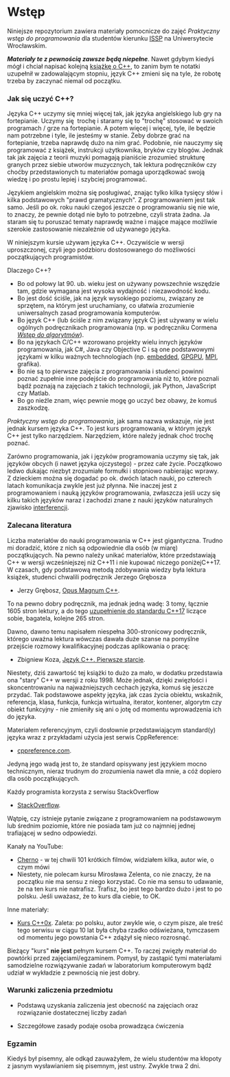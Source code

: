 # Wstęp

Niniejsze repozytorium zawiera materiały pomocnicze do zajęć *Praktyczny wstęp do programowania* dla studentów kierunku [ISSP](https://www.facebook.com/InformatykaStosowanaWFA/) na Uniwersytecie Wrocławskim.

***Materiały te z pewnością zawsze będą niepełne***. Nawet gdybym kiedyś mógł i chciał napisać kolejną [książkę o C++](https://helion.pl/ksiazki/jezyk-c-pierwsze-starcie-zbigniew-koza,jcppps.htm#section4_shift), to zanim bym te notatki uzupełnił w zadowalającym stopniu, język C++ zmieni się na tyle, że robotę trzeba by zaczynać niemal od początku.

### Jak się uczyć C++?

Języka C++ uczymy się mniej więcej tak, jak języka angielskiego lub gry na fortepianie. Uczymy się  trochę i staramy się to "trochę" stosować w swoich programach / grze na fortepianie. A potem więcej i więcej, tyle, ile będzie nam potrzebne i tyle, ile jesteśmy w stanie. Żeby dobrze grać na fortepianie, trzeba naprawdę dużo na nim grać. Podobnie, nie nauczymy się programować z książek, instrukcji użytkownika, bryków czy blogów. Jednak tak jak zajęcia z teorii muzyki pomagają pianiście zrozumieć strukturę granych przez siebie utworów muzycznych, tak lektura podręczników czy choćby przedstawionych tu materiałów pomaga uporządkować swoją wiedzę i po prostu lepiej i szybciej programować.

Językiem angielskim można się posługiwać, znając tylko kilka tysięcy słów i kilka podstawowych "prawd gramatycznych". Z programowaniem jest tak samo. Jeśli po ok. roku nauki czegoś jeszcze o programowaniu się nie wie, to znaczy, że pewnie dotąd nie było to potrzebne, czyli strata żadna. Ja staram się tu poruszać tematy naprawdę ważne i mające mające możliwie szerokie zastosowanie niezależnie od używanego języka. 

W niniejszym kursie używam języka C++.  Oczywiście w wersji uproszczonej, czyli jego podzbioru  dostosowanego do możliwości początkujących programistów. 

Dlaczego C++? 

- Bo od połowy lat 90. ub. wieku jest on używany powszechnie wszędzie tam, gdzie wymagana jest wysoka wydajność i niezawodność kodu. 
- Bo jest dość ściśle, jak na język wysokiego poziomu, związany ze sprzętem, na którym jest uruchamiany, co ułatwia zrozumienie uniwersalnych zasad programowania komputerów.
- Bo język C++ (lub ściśle z nim związany język C) jest używany w wielu ogólnych podręcznikach programowania (np. w podręczniku Cormena *[Wstęp do algorytmów](https://ksiegarnia.pwn.pl/Wprowadzenie-do-algorytmow,1041498749,p.html)*).
- Bo na językach C/C++ wzorowano projekty wielu innych języków programowania, jak C#, Java czy Objective C i są one podstawowymi językami w kilku ważnych technologiach (np. [embedded](https://en.wikipedia.org/wiki/Embedded_software), [GPGPU](https://en.wikipedia.org/wiki/General-purpose_computing_on_graphics_processing_units), [MPI](https://pl.wikipedia.org/wiki/Message_Passing_Interface), grafika). 
- Bo nie są to pierwsze zajęcia z programowania i studenci powinni poznać zupełnie inne podejście do programowania niż to, które poznali bądź poznają na zajęciach z takich technologii, jak Python,  JavaScript czy Matlab.
- Bo go nieźle znam, więc pewnie mogę go uczyć bez obawy, że komuś zaszkodzę.

*Praktyczny wstęp do programowania*, jak sama nazwa wskazuje, nie jest jednak kursem języka C++. To jest kurs programowania, w którym język C++ jest tylko narzędziem. Narzędziem, które należy jednak choć trochę poznać.

Zarówno programowania, jak i języków programowania uczymy się tak, jak języków obcych (i nawet języka ojczystego) - przez całe życie. Początkowo ledwo dukając niezbyt zrozumiałe formułki i stopniowo nabierając wprawy. Z dzieckiem można się dogadać po ok. dwóch latach nauki, po czterech latach komunikacja zwykle jest już płynna. Nie inaczej jest z programowaniem i nauką języków programowania, zwłaszcza jeśli uczy się kilku takich języków naraz i zachodzi znane z nauki języków naturalnych zjawisko [interferencji](https://pl.wikipedia.org/wiki/Transfer_j%C4%99zykowy).

### Zalecana literatura

Liczba materiałów do nauki programowania w C++ jest gigantyczna. Trudno mi doradzić, które z nich są odpowiednie dla osób (w miarę) początkujących. Na pewno należy unikać materiałów, które przedstawiają C++ w wersji wcześniejszej niż C++11 i nie kupować niczego poniżejC++17. W czasach, gdy podstawową metodą zdobywania wiedzy była lektura książek, studenci chwalili podręcznik Jerzego Grębosza

-  Jerzy Grębosz, [Opus Magnum C++](https://ifj.edu.pl/private/grebosz/opus.html).

To na pewno dobry podręcznik, ma jednak jedną wadę: 3 tomy, łącznie 1605 stron lektury, a do tego [uzupełnienie do standardu C++17](https://ifj.edu.pl/private/grebosz/misja_spis_tresci.pdf) liczące sobie, bagatela, kolejne 265 stron.

Dawno, dawno temu napisałem niespełna 300-stronicowy podręcznik, którego uważna lektura wówczas dawała duże szanse na pomyślne przejście rozmowy kwalifikacyjnej podczas aplikowania o pracę:

-  Zbigniew Koza, [Język C++. Pierwsze starcie](https://helion.pl/ksiazki/jezyk-c-pierwsze-starcie-zbigniew-koza,jcppps.htm).

Niestety, dziś zawartość tej książki to dużo za mało, w dodatku przedstawia ona "stary" C++ w wersji z roku 1998. Może jednak, dzięki zwięzłości i skoncentrowaniu na najważniejszych cechach języka, komuś się jeszcze przydać. Tak podstawowe aspekty języka, jak czas życia obiektu, wskaźnik, referencja, klasa, funkcja, funkcja wirtualna, iterator, kontener, algorytm czy obiekt funkcyjny - nie zmieniły się ani o jotę od momentu wprowadzenia ich do języka.

Materiałem referencyjnym, czyli dosłownie przedstawiającym standard(y) języka wraz z przykładami użycia jest serwis CppReference:

- [cppreference.com](https://en.cppreference.com/w/).

Jedyną jego wadą jest to, że standard opisywany jest językiem mocno technicznym, nieraz trudnym do zrozumienia nawet dla mnie, a cóż dopiero dla osób początkujących.

Każdy programista korzysta z serwisu StackOverflow

- [StackOverflow](https://stackoverflow.com/).

Wątpię, czy istnieje pytanie związane z programowaniem na podstawowym lub średnim poziomie, które nie posiada tam już co najmniej jednej trafiającej w sedno odpowiedzi.

Kanały na YouTube:

- [Cherno](https://www.youtube.com/playlist?list=PLlrATfBNZ98dudnM48yfGUldqGD0S4FFb) - w tej chwili 101 krótkich filmów, widziałem kilka, autor wie, o czym mówi
- Niestety, nie polecam kursu Mirosława Zelenta, co nie znaczy, że na początku nie ma sensu z niego korzystać. Co nie ma sensu to udawanie, że na ten kurs nie natrafisz. Trafisz, bo jest tego bardzo dużo i jest to po polsku. Jeśli uważasz, że to kurs dla ciebie, to OK.

Inne materiały:

- [Kurs C++0x](https://cpp0x.pl/kursy/Kurs-C++/1). Zaleta: po polsku, autor zwykle wie, o czym pisze, ale treść tego serwisu w ciągu 10 lat była chyba rzadko odświeżana, tymczasem od momentu jego powstania C++ zdążył się nieco rozrosnąć.  

Bieżący "kurs" **nie jest** pełnym kursem C++. To raczej zwięzły materiał do powtórki przed zajęciami/egzaminem. Pomysł, by zastąpić tymi materiałami samodzielne rozwiązywanie zadań w laboratorium komputerowym bądź udział w wykładzie z pewnością nie jest dobry. 

### Warunki zaliczenia przedmiotu

- Podstawą uzyskania zaliczenia jest obecność na zajęciach oraz rozwiązanie dostatecznej liczby zadań

- Szczegółowe zasady podaje osoba prowadząca ćwiczenia

### Egzamin

Kiedyś był pisemny, ale odkąd zauważyłem, że wielu studentów ma kłopoty z jasnym wysławianiem się pisemnym, jest ustny. Zwykle trwa 2 dni.
